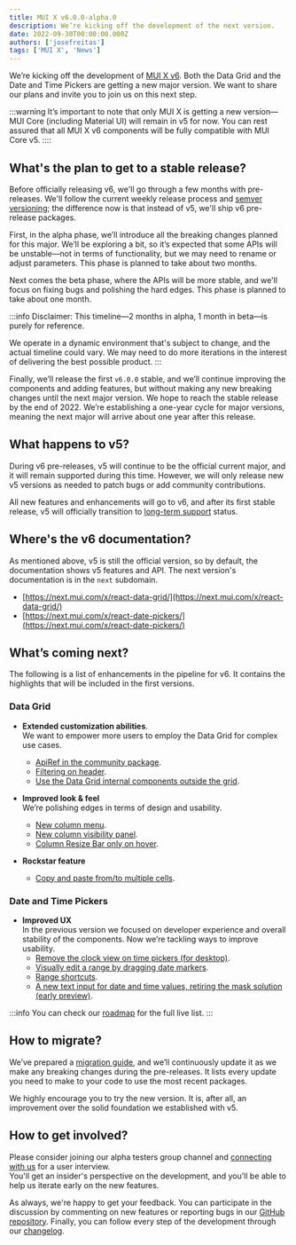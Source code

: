 ```yaml
---
title: MUI X v6.0.0-alpha.0
description: We’re kicking off the development of the next version.
date: 2022-09-30T00:00:00.000Z
authors: ['josefreitas']
tags: ['MUI X', 'News']
---
```


We’re kicking off the development of [MUI X v6](https://github.com/mui/mui-x/releases/tag/v6.0.0-alpha.0). Both the Data Grid and the Date and Time Pickers are getting a new major version. We want to share our plans and invite you to join us on this next step.

:::warning
It’s important to note that only MUI X is getting a new version—MUI Core (including Material UI) will remain in v5 for now.
You can rest assured that all MUI X v6 components will be fully compatible with MUI Core v5.
::::

## What's the plan to get to a stable release?

Before officially releasing v6, we'll go through a few months with pre-releases. We'll follow the current weekly release process and [semver versioning](https://semver.org/); the difference now is that instead of v5, we'll ship v6 pre-release packages.

First, in the alpha phase, we’ll introduce all the breaking changes planned for this major. We’ll be exploring a bit, so it’s expected that some APIs will be unstable—not in terms of functionality, but we may need to rename or adjust parameters. This phase is planned to take about two months.

Next comes the beta phase, where the APIs will be more stable, and we'll focus on fixing bugs and polishing the hard edges. This phase is planned to take about one month.

:::info
Disclaimer: This timeline—2 months in alpha, 1 month in beta—is purely for reference.

We operate in a dynamic environment that's subject to change, and the actual timeline could vary.
We may need to do more iterations in the interest of delivering the best possible product.
:::

Finally, we’ll release the first `v6.0.0` stable, and we’ll continue improving the components and adding features, but without making any new breaking changes until the next major version.
We hope to reach the stable release by the end of 2022.
We’re establishing a one-year cycle for major versions, meaning the next major will arrive about one year after this release.

## What happens to v5?

During v6 pre-releases, v5 will continue to be the official current major, and it will remain supported during this time.
However, we will only release new v5 versions as needed to patch bugs or add community contributions.

All new features and enhancements will go to v6, and after its first stable release, v5 will officially transition to [long-term support](https://mui.com/versions/#long-term-support-lts) status.

## Where's the v6 documentation?

As mentioned above, v5 is still the official version, so by default, the documentation shows v5 features and API.
The next version's documentation is in the `next` subdomain.

- [https://next.mui.com/x/react-data-grid/](https://next.mui.com/x/react-data-grid/)
- [https://next.mui.com/x/react-date-pickers/](https://next.mui.com/x/react-date-pickers/)

## What’s coming next?

The following is a list of enhancements in the pipeline for v6. It contains the highlights that will be included in the first versions.

### Data Grid

- **Extended customization abilities**.  
   We want to empower more users to employ the Data Grid for complex use cases.

  - [ApiRef in the community package](https://github.com/mui/mui-x/issues/6147).
  - [Filtering on header](https://github.com/mui/mui-x/issues/6247).
  - [Use the Data Grid internal components outside the grid](https://github.com/mui/mui-x/issues/2522).

- **Improved look & feel**  
   We’re polishing edges in terms of design and usability.

  - [New column menu](https://github.com/mui/mui-x/issues/4929).
  - [New column visibility panel](https://github.com/mui/mui-x/issues/5700).
  - [Column Resize Bar only on hover](https://github.com/mui/mui-x/issues/1623).

- **Rockstar feature**
  - [Copy and paste from/to multiple cells](https://github.com/mui/mui-x/issues/199).

### Date and Time Pickers

- **Improved UX**  
   In the previous version we focused on developer experience and overall stability of the components. Now we’re tackling ways to improve usability.
  - [Remove the clock view on time pickers (for desktop)](https://github.com/mui/mui-x/issues/4483).
  - [Visually edit a range by dragging date markers](https://github.com/mui/mui-x/issues/5311).
  - [Range shortcuts](https://github.com/mui/mui-x/issues/4563).
  - [A new text input for date and time values, retiring the mask solution (early preview)](https://next.mui.com/x/react-date-pickers/date-field/).

:::info
You can check our [roadmap](https://github.com/mui/mui-x/projects/1) for the full live list.
:::

## How to migrate?

We’ve prepared a [migration guide](https://mui.com/x/react-data-grid/migration-v5/), and we’ll continuously update it as we make any breaking changes during the pre-releases. It lists every update you need to make to your code to use the most recent packages.

We highly encourage you to try the new version. It is, after all, an improvement over the solid foundation we established with v5.

## How to get involved?

Please consider joining our alpha testers group channel and [connecting with us](https://forms.gle/vsBv6CLPz9h57xg8A) for a user interview.  
You'll get an insider's perspective on the development, and you'll be able to help us iterate early on the new features.

As always, we're happy to get your feedback. You can participate in the discussion by commenting on new features or reporting bugs in our [GitHub repository](https://github.com/mui/mui-x/issues/new/choose). Finally, you can follow every step of the development through our [changelog](https://github.com/mui/mui-x/releases).
